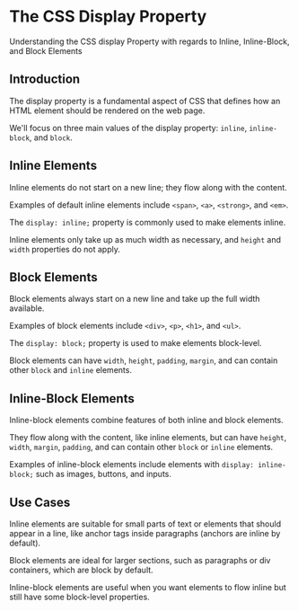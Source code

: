 # The CSS Display Property
Understanding the CSS display Property with regards to Inline, Inline-Block, and Block Elements

## Introduction
The display property is a fundamental aspect of CSS that defines how an HTML element should be rendered on the web page.

We'll focus on three main values of the display property: `inline`, `inline-block`, and `block`.

## Inline Elements
Inline elements do not start on a new line; they flow along with the content.

Examples of default inline elements include `<span>`, `<a>`, `<strong>`, and `<em>`.

The `display: inline;` property is commonly used to make elements inline.

Inline elements only take up as much width as necessary, and `height` and `width` properties do not apply.

## Block Elements
Block elements always start on a new line and take up the full width available.

Examples of block elements include `<div>`, `<p>`, `<h1>`, and `<ul>`.

The `display: block;` property is used to make elements block-level.

Block elements can have `width`, `height`, `padding`, `margin`, and can contain other `block` and `inline` elements.

## Inline-Block Elements
Inline-block elements combine features of both inline and block elements.

They flow along with the content, like inline elements, but can have `height`, `width`, `margin`, `padding`, and can contain other `block` or `inline` elements.

Examples of inline-block elements include elements with `display: inline-block;` such as images, buttons, and inputs.

## Use Cases
Inline elements are suitable for small parts of text or elements that should appear in a line, like anchor tags inside paragraphs (anchors are inline by default).

Block elements are ideal for larger sections, such as paragraphs or div containers, which are block by default.

Inline-block elements are useful when you want elements to flow inline but still have some block-level properties.
